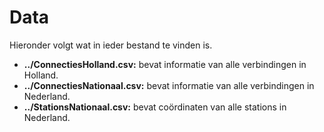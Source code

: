 # Data

Hieronder volgt wat in ieder bestand te vinden is.

- **../ConnectiesHolland.csv:** bevat informatie van alle verbindingen in Holland.
- **../ConnectiesNationaal.csv:** bevat informatie van alle verbindingen in Nederland.
- **../StationsNationaal.csv:** bevat coördinaten van alle stations in Nederland.
